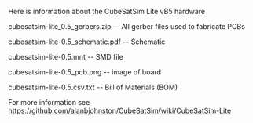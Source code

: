 Here is information about the CubeSatSim Lite vB5 hardware

cubesatsim-lite_0.5_gerbers.zip -- All gerber files used to fabricate PCBs

cubesatsim-lite-0.5_schematic.pdf -- Schematic

cubesatsim-lite-0.5.mnt -- SMD file

cubesatsim-lite-0.5_pcb.png -- image of board

cubesatsim-lite-0.5.csv.txt -- Bill of Materials (BOM)

For more information see https://github.com/alanbjohnston/CubeSatSim/wiki/CubeSatSim-Lite
